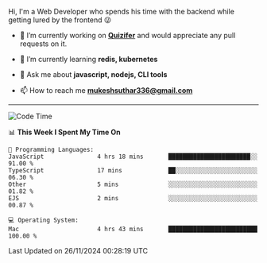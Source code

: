 Hi, I'm a Web Developer who spends his time with the backend while getting lured by the frontend 😜

- 🔭 I’m currently working on **[Quizifer](https://github.com/SutharMukesh/Quizifer/)** and would appreciate any pull requests on it.

- 🌱 I’m currently learning **redis, kubernetes**

- 💬 Ask me about **javascript, nodejs, CLI tools**

- 📫 How to reach me **mukeshsuthar336@gmail.com**

---
<!--START_SECTION:waka-->
![Code Time](http://img.shields.io/badge/Code%20Time-3%2C191%20hrs%2022%20mins-blue)

📊 **This Week I Spent My Time On** 

```text
💬 Programming Languages: 
JavaScript               4 hrs 18 mins       ███████████████████████░░   91.00 % 
TypeScript               17 mins             ██░░░░░░░░░░░░░░░░░░░░░░░   06.30 % 
Other                    5 mins              ░░░░░░░░░░░░░░░░░░░░░░░░░   01.82 % 
EJS                      2 mins              ░░░░░░░░░░░░░░░░░░░░░░░░░   00.87 % 

💻 Operating System: 
Mac                      4 hrs 43 mins       █████████████████████████   100.00 % 
```


 Last Updated on 26/11/2024 00:28:19 UTC
<!--END_SECTION:waka-->

